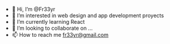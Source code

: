 - 👋 Hi, I’m @Fr33yr
- 👀 I’m interested in web design and app development proyects
- 🌱 I’m currently learning React 
- 💞️ I’m looking to collaborate on ...
- 📫 How to reach me fr33yr@gmail.com

<!---
Fr33yr/Fr33yr is a ✨ special ✨ repository because its `README.md` (this file) appears on your GitHub profile.
You can click the Preview link to take a look at your changes.
--->
